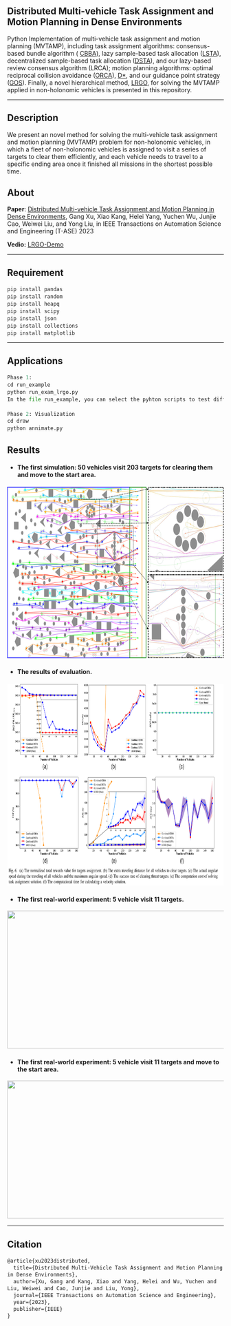 ## Distributed Multi-vehicle Task Assignment and Motion Planning in Dense Environments
Python Implementation of multi-vehicle task assignment and motion planning (MVTAMP), including task assignment algorithms: consensus-based bundle algorithm ( [CBBA](https://ieeexplore.ieee.org/stamp/stamp.jsp?tp=&arnumber=5072249)), lazy sample-based task allocation ([LSTA](https://ieeexplore.ieee.org/stamp/stamp.jsp?tp=&arnumber=8798293)), decentralized sample-based task allocation ([DSTA](https://link.springer.com/article/10.1007/s11721-022-00213-0)), and our lazy-based review consensus algorithm (LRCA); motion planning algorithms: optimal reciprocal collision avoidance ([ORCA](http://gamma-web.iacs.umd.edu/ORCA/publications/ORCA.pdf)), [D*](https://ieeexplore.ieee.org/stamp/stamp.jsp?tp=&arnumber=351061), and our guidance point strategy ([GOS](https://ieeexplore.ieee.org/stamp/stamp.jsp?tp=&arnumber=10328899)). Finally, a novel hierarchical method, [LRGO](https://ieeexplore.ieee.org/stamp/stamp.jsp?tp=&arnumber=10328899), for solving the MVTAMP applied in non-holonomic vehicles  is presented in this repository.

-----

Description
-----

We present an novel method for solving the multi-vehicle task assignment and motion planning (MVTAMP) problem for non-holonomic vehicles, in which a fleet of non-holonomic vehicles is assigned to visit a series of targets to clear them efficiently, and each vehicle needs to travel to a specific ending area once it finished all missions in the shortest possible time.

About
-----

**Paper**:  [Distributed Multi-vehicle Task Assignment and Motion Planning in Dense Environments](https://ieeexplore.ieee.org/abstract/document/10328899), Gang Xu, Xiao Kang, Helei Yang, Yuchen Wu, Junjie Cao,  Weiwei Liu, and Yong Liu, in IEEE Transactions on Automation Science and Engineering (T-ASE) 2023

**Vedio:** [LRGO-Demo](https://www.youtube.com/watch?v=YWv7Rg3BZpw)


-----

Requirement
-----

```python
pip install pandas
pip install random
pip install heapq
pip install scipy
pip install json
pip install collections
pip install matplotlib
```

-----

Applications
-----

```python
Phase 1:
cd run_example
python run_exam_lrgo.py   
In the file run_example, you can select the pyhton scripts to test different scenarios. 

Phase 2: Visualization
cd draw
python annimate.py
```

## Results

- #### The first simulation: 50 vehicles visit 203 targets for clearing them and move to the start area.

<p align="center">
    <img src="draw/figs/figexp2.png" width="1200" height="400" />
</p>

- 
  #### The results of evaluation.


<p align="center">
    <img src="draw/figs/evaluation.png" width="1200" height="470" />
</p>

- #### The first real-world experiment: 5 vehicle visit 11 targets.


<p align="center">
    <img src="draw/figs/figexp5.png" width="1200" height="320" />
</p>

- #### The first real-world experiment: 5 vehicle visit 11 targets and move to the start area.


<p align="center">
    <img src="draw/figs/figexp6.png" width="1200" height="320" />
</p>


----

## Citation

```
@article{xu2023distributed,
  title={Distributed Multi-Vehicle Task Assignment and Motion Planning in Dense Environments},
  author={Xu, Gang and Kang, Xiao and Yang, Helei and Wu, Yuchen and Liu, Weiwei and Cao, Junjie and Liu, Yong},
  journal={IEEE Transactions on Automation Science and Engineering},
  year={2023},
  publisher={IEEE}
}
```
